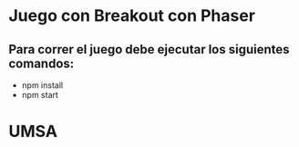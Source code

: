 # Juego con Breakout con Phaser

## Para correr el juego debe ejecutar los siguientes comandos:

- npm install
- npm start

# UMSA
